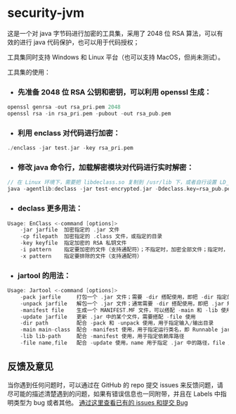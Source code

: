 # security-jvm

这是一个对 java 字节码进行加密的工具集，采用了 2048 位 RSA 算法，可以有效的进行 java 代码保护，也可以用于代码授权；

工具集同时支持 Windows 和 Linux 平台（也可以支持 MacOS，但尚未测试）。

工具集的使用：
- ### 先准备 2048 位 RSA 公钥和密钥，可以利用 openssl 生成：
```c
openssl genrsa -out rsa_pri.pem 2048
openssl rsa -in rsa_pri.pem -pubout -out rsa_pub.pem
```

- ### 利用 enclass 对代码进行加密：
```c
./enclass -jar test.jar -key rsa_pri.pem
```

- ### 修改 java 命令行，加载解密模块对代码进行实时解密：
```c
// 在 Linux 环境下，需要把 libdeclass.so 复制到 /usr/lib 下，或者自行设置 LD_LIBRARY_PATH；
java -agentlib:declass -jar test-encrypted.jar -Ddeclass.key=rsa_pub.pem
```

- ### declass 更多用法：
```c
Usage: EnClass <-command [options]>
    -jar jarfile  加密指定的 .jar 文件
    -cp filepath  加密指定的 .class 文件，或指定的目录
    -key keyfile  指定加密的 RSA 私钥文件
    -i pattern    指定要加密的文件（支持通配符）；不指定时，加密全部文件；指定时，仅加密指定的文件
    -x pattern    指定要排除的文件（支持通配符）
```

- ### jartool 的用法：
```c
Usage: Jartool <-command [options]>
    -pack jarfile     打包一个 .jar 文件；需要 -dir 搭配使用，即把 -dir 指定的目录打包成 .jar
    -unpack jarfile   解包一个 .jar 文件；通常需要 -dir 搭配使用，即把 .jar 解包到 -dir 指定的目录
    -manifest file    生成一个 MANIFEST.MF 文件，可以搭配 -main 和 -lib 使用
    -update jarfile   更新 .jar 中的某个文件，需要搭配 -file 使用
    -dir path         配合 -pack 和 -unpack 使用，用于指定输入/输出目录
    -main main-class  配合 -manifest 使用，用于指定运行类名，即 Runnable jar 的启动类
    -lib lib-path     配合 -manifest 使用，用于指定依赖库路径
    -file name,file   配合 -update 使用，name 用于指定 .jar 中的路径，file 用于指定本地文件，用逗号分隔
```

## 反馈及意见
当你遇到任何问题时，可以通过在 GitHub 的 repo 提交 issues 来反馈问题，请尽可能的描述清楚遇到的问题，如果有错误信息也一同附带，并且在 Labels 中指明类型为 bug 或者其他。
[通过这里查看已有的 issues 和提交 Bug](https://github.com/azhisoft/security-jvm/issues)
